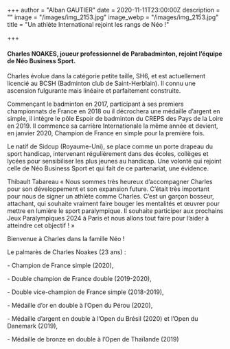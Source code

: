 +++
author = "Alban GAUTIER"
date = 2020-11-11T23:00:00Z
description = ""
image = "/images/img_2153.jpg"
image_webp = "/images/img_2153.jpg"
title = "Un athlète International rejoint les rangs de Néo !"

+++
#### Charles NOAKES, joueur professionnel de Parabadminton, rejoint l’équipe de Néo Business Sport.

Charles évolue dans la catégorie petite taille, SH6, et est actuellement licencié au BCSH (Badminton club de Saint-Herblain). Il connu une ascension fulgurante mais linéaire et parfaitement construite.

Commençant le badminton en 2017, participant à ses premiers championnats de France en 2018 ou il décrochera une médaille d’argent en simple, il intègre le pôle Espoir de badminton du CREPS des Pays de la Loire en 2019. Il commence sa carrière Internationale la même année et devient, en janvier 2020, Champion de France en simple pour la première fois. 

Le natif de Sidcup (Royaume-Uni), se place comme un porte drapeau du sport handicap, intervenant régulièrement dans des écoles, collèges et lycées pour sensibiliser les plus jeunes au handicap. Une volonté qui rejoint celle de Néo Business Sport et qui fait de ce partenariat, une évidence.

Thibault Tabareau « Nous sommes très heureux d’accompagner Charles pour son développement et son expansion future. C’était très important pour nous de signer un athlète comme Charles. C’est un garçon bosseur, attachant, qui souhaite vraiment faire bouger les mentalités et œuvrer pour mettre en lumière le sport paralympique. Il souhaite participer aux prochains Jeux Paralympiques 2024 à Paris et nous allons tout faire pour l’aider à atteindre cet objectif ! »

Bienvenue à Charles dans la famille Néo !

Le palmarès de Charles Noakes (23 ans) :

\- Champion de France simple (2020),

\- Double champion de France double (2019-2020),

\- Double vice-champion de France simple (2018-2019),

\- Médaille d’or en double à l’Open du Pérou (2020),

\- Médaille d’argent en double à l’Open du Brésil (2020) et l’Open du Danemark (2019),

\- Médaille de bronze en double à l’Open de Thaïlande (2019)